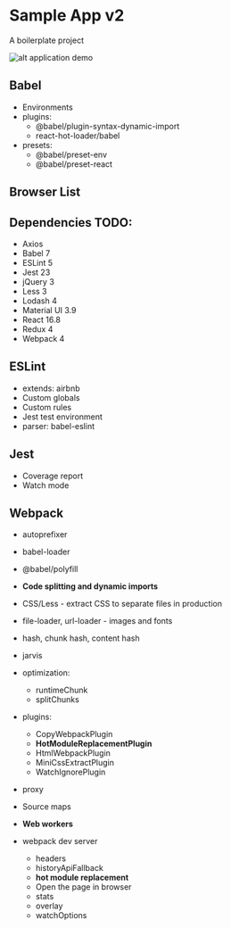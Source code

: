 # Sample App v2

A boilerplate project

![alt application demo](https://github.com/atorov/sample-app-2/blob/dev/src/assets/img/demo/screen-demo.gif)

## Babel

- Environments
- plugins:
  - @babel/plugin-syntax-dynamic-import
  - react-hot-loader/babel
- presets:
  - @babel/preset-env
  - @babel/preset-react

## Browser List

## Dependencies TODO:

- Axios
- Babel 7
- ESLint 5
- Jest 23
- jQuery 3
- Less 3
- Lodash 4
- Material UI 3.9
- React 16.8
- Redux 4
- Webpack 4

## ESLint

- extends: airbnb
- Custom globals
- Custom rules
- Jest test environment
- parser: babel-eslint

## Jest

- Coverage report
- Watch mode

## Webpack

- autoprefixer
- babel-loader
- @babel/polyfill
- **Code splitting and dynamic imports**
- CSS/Less - extract CSS to separate files in production
- file-loader, url-loader - images and fonts
- hash, chunk hash, content hash
- jarvis
- optimization:
  - runtimeChunk
  - splitChunks
- plugins:
  - CopyWebpackPlugin
  - **HotModuleReplacementPlugin**
  - HtmlWebpackPlugin
  - MiniCssExtractPlugin
  - WatchIgnorePlugin
- proxy
- Source maps
- **Web workers**

- webpack dev server
  - headers
  - historyApiFallback
  - **hot module replacement**
  - Open the page in browser
  - stats
  - overlay
  - watchOptions

